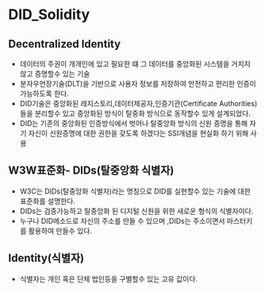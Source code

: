 # DID_Solidity

## Decentralized Identity

- 데이터의 주권이 개개인에 있고 필요한 떄 그 데이터를 중앙화된 시스템을 거치지 않고 증명할수 있는 기술
- 분자우언장기술(DLT)을 기반으로 사용자 정보를 저장하여 안전하고 편리한 인증이 가능하도록 한다.
- DID기술은 중앙화된 레지스토리,데이터제공자,인증기관(Certificate Authorities)들을 분리할수 있고 중앙화된 방식이 탈중화 방식으로 동작할수 있게 설계되었다.
- DID는 기존의 중앙화된 인증방식에서 벗어나 탈중앙화 방식의 신원 증명을 통해 자기 자신이 신원증명에 대한 권한을 갖도록 하겠다는 SSI개념을 현실화 하기 위해 사용

## W3W표준화- DIDs(탈중앙화 식별자)

- W3C는 DIDs(탈중앙화 식별자)라는 명칭으로 DID를 실현할수 있는 기술에 대한 표준화를 설명한다.
- DIDs는 검증가능하고 탈중앙화 된 디지털 신원을 위한 새로운 형식의 식별자이다.
- 누구나 DID메소드로 자신의 주소를 만들 수 있으며 ,DIDs는 주소이면서 마스터키를 활용하여 만들수 있다.

## Identity(식별자)

- 식별자는 개인 혹은 단체 법인등을 구별할수 있는 고유 값이다.
